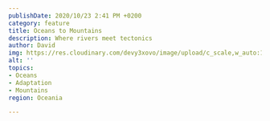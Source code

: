 ```yaml
---
publishDate: 2020/10/23 2:41 PM +0200
category: feature
title: Oceans to Mountains
description: Where rivers meet tectonics
author: David
img: https://res.cloudinary.com/devy3xovo/image/upload/c_scale,w_auto:100,dpr_auto/v1603119191/climatecascades/ocean_cwewn1.jpg
alt: ''
topics:
- Oceans
- Adaptation
- Mountains
region: Oceania

---
```


